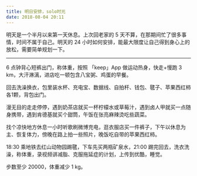 ```yaml
---
title: 明日安排，solo时光
date: 2018-08-04 20:11
---
```

明天是一个半月以来第一天休息。上次回老家的 5 天不算，在那期间忙了很多事情，时间不属于自己。明天的 24 小时如何安排，能最大限度让自己得到身心上的放松，需要简单规划一下。

<!-- more -->

---

6 点钟背心短裤出门，称体重，按照 「keep」App 做运动热身，快走+慢跑 3 km，大汗淋漓，进店吃一顿包含八宝粥、鸡蛋的早餐。

回去洗澡换衣，包里装水杯、充电宝、数据线、自拍杆、钱包、毽子、苹果西红柿各1颗，背包出门。

漫无目的走走停停，遇到奶茶店就买一杯柠檬水或草莓汁，遇到卤人甲就买一点随身携带，遇到肯德基就买个甜筒，午饭在张亮麻辣烫吃些蔬菜。

找个凉快地方休息一小时听歌刷微博充电，逛衣服店买一件裤子，下午以休息为主、恢复体力，傍晚在路上拍一些照片，晚饭吃自带的苹果西红柿。

18:30 乘地铁去红山动物园踢毽，下车先买两瓶矿泉水，21:00 踢完回去，洗衣洗澡，称体重，录视频讲减脂、克服拖延症的计划，上传到优酷，睡觉。

步数至少 20000，体重减少 1 kg。
